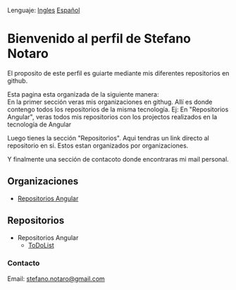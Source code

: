 Lenguaje: [Ingles](/README.md "Ingles") [Español](/README.es.md "Español")
# Bienvenido al perfil de Stefano Notaro

El proposito de este perfil es guiarte mediante mis diferentes repositorios en github.

Esta pagina esta organizada de la siguiente manera:  
  En la primer sección veras mis organizaciones en githug. Allí es donde contengo todos los repositorios de la misma tecnología.
  Ej: En "Repositorios Angular", veras todos mis repositorios con los projectos realizados en la tecnología de Angular
  
  Luego tienes la sección "Repositorios".
  Aqui tendras un link directo al repositorio en si. Estos estan organizados por organizaciones.
  
  Y finalmente una sección de contacoto donde encontraras mi mail personal.

## **Organizaciones**

 - [Repositorios Angular](https://github.com/StefanoNotaro-AngularRepositories "Angular Repositories")

## **Repositorios**

- Repositorios Angular
  - [ToDoList](https://github.com/StefanoNotaro-AngularRepositories/ToDoList "To-Do app project")

### **Contacto**

Email: stefano.notaro@gmail.com
